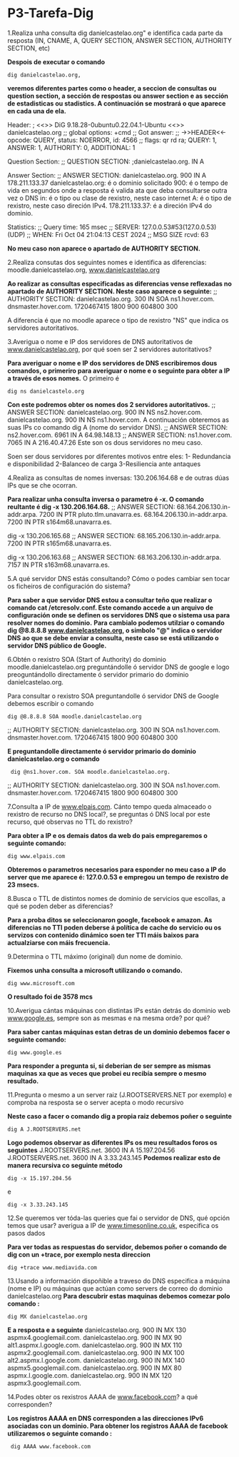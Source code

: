 # P3-Tarefa-Dig
1.Realiza unha consulta dig danielcastelao.org" e identifica cada parte da resposta (IN, CNAME, A, QUERY SECTION, ANSWER SECTION, AUTHORITY SECTION, etc)

**Despois de executar o comando** 
```
dig danielcastelao.org, 
```
**veremos diferentes partes como o header, a seccion de consultas ou question section, a sección de respostas ou answer section e as sección de estadisticas ou stadistics. A continuación se mostrará o que aparece en cada una de ela.**

Header:
; <<>> DiG 9.18.28-0ubuntu0.22.04.1-Ubuntu <<>> danielcastelao.org
;; global options: +cmd
;; Got answer:
;; ->>HEADER<<- opcode: QUERY, status: NOERROR, id: 4566
;; flags: qr rd ra; QUERY: 1, ANSWER: 1, AUTHORITY: 0, ADDITIONAL: 1

Question Section:
;; QUESTION SECTION:
;danielcastelao.org. IN A

Answer Section:
;; ANSWER SECTION:
danielcastelao.org. 900 IN A 178.211.133.37
danielcastelao.org: é o dominio solicitado
900: é o tempo de vida en segundos onde a resposta é valida ata que deba consultarse outra vez o DNS
in: é o tipo ou clase de rexistro, neste caso internet
A: é o tipo de rexistro, neste caso direción IPv4.
178.211.133.37: é a direción IPv4 do dominio.

Statistics:
;; Query time: 165 msec
;; SERVER: 127.0.0.53#53(127.0.0.53) (UDP)
;; WHEN: Fri Oct 04 21:04:13 CEST 2024
;; MSG SIZE rcvd: 63

**No meu caso non aparece o apartado de AUTHORITY SECTION.**

2.Realiza consutas dos seguintes nomes e identifica as diferencias: moodle.danielcastelao.org, www.danielcastelao.org

**Ao realizar as consultas especificadas as diferencias vense reflexadas no apartado de AUTHORITY SECTION. Neste caso aparece o seguinte:**
;; AUTHORITY SECTION:
danielcastelao.org. 300 IN SOA ns1.hover.com. dnsmaster.hover.com. 1720467415 1800 900 604800 300

A diferencia é que no moodle aparece o tipo de rexistro "NS" que indica os servidores autoritativos.

3.Averigua o nome e IP dos servidores de DNS autoritativos de www.danielcastelao.org, por qué soen ser 2 servidores autoritativos?

**Para averiguar o nome e IP dos servidores de DNS escribiremos dous comandos, o primeriro para averiguar o nome e o seguinte para obter a IP a través de esos nomes.**
O primeiro é
```
dig ns danielcastelo.org
```
**Con este podremos obter os nomes dos 2 servidores autoritativos.**
;; ANSWER SECTION:
danielcastelao.org. 900 IN NS ns2.hover.com.
danielcastelao.org. 900 IN NS ns1.hover.com.
A continuación obteremos as suas IPs co comando dig A (nome do servidor DNS).
;; ANSWER SECTION: ns2.hover.com. 6961 IN A 64.98.148.13 ;; ANSWER SECTION: ns1.hover.com. 7065 IN A 216.40.47.26
Este son os dous servidores no meu caso.

Soen ser dous servidores por diferentes motivos entre eles:
1- Redundancia e disponibilidad
2-Balanceo de carga
3-Resiliencia ante antaques

4.Realiza as consultas de nomes inversas: 130.206.164.68 e de outras dúas IPs que se che ocorran.

**Para realizar unha consulta inversa o parametro é -x. O comando reultante é dig -x 130.206.164.68.**
;; ANSWER SECTION:
68.164.206.130.in-addr.arpa. 7200 IN PTR pluto.tlm.unavarra.es.
68.164.206.130.in-addr.arpa. 7200 IN PTR s164m68.unavarra.es.

dig -x 130.206.165.68
;; ANSWER SECTION: 68.165.206.130.in-addr.arpa. 7200 IN PTR s165m68.unavarra.es.

dig -x 130.206.163.68
;; ANSWER SECTION: 68.163.206.130.in-addr.arpa. 7157 IN PTR s163m68.unavarra.es.

5.A qué servidor DNS estás consultando? Cómo o podes cambiar sen tocar os ficheiros de configuración do sistema?

**Para saber a que servidor DNS estou a consultar teño que realizar o comando cat /etcresolv.conf. Este comando accede a un arquivo de configuración onde se definen os servidores DNS que o sistema usa para resolver nomes do dominio.**
**Para cambialo podemos utilziar o comando dig @8.8.8.8 www.danielcastelao.org, o simbolo "@" indica o servidor DNS ao que se debe enviar a consulta, neste caso se está utilizando o servidor DNS público de Google.**

6.Obtén o rexistro SOA (Start of Authority) do dominio moodle.danielcastelao.org preguntándolle ó servidor DNS de google e logo preoguntándollo directamente ó servidor primario do dominio danielcastelao.org.

Para consultar o rexistro SOA preguntandolle ó servidor DNS de Google debemos escribir o comando 
```
dig @8.8.8.8 SOA moodle.danielcastelao.org
```
;; AUTHORITY SECTION:
danielcastelao.org. 300 IN SOA ns1.hover.com. dnsmaster.hover.com. 1720467415 1800 900 604800 300

**E preguntandolle directamente ó servidor primario do dominio danielcastelao.org o comando**
```
 dig @ns1.hover.com. SOA moodle.danielcastelao.org.
```
;; AUTHORITY SECTION:
danielcastelao.org. 300 IN SOA ns1.hover.com. dnsmaster.hover.com. 1720467415 1800 900 604800 300

7.Consulta a IP de www.elpais.com. Cánto tempo queda almaceado o rexistro de recurso no DNS local?, se preguntas ó DNS local por este recurso, qué observas no TTL do rexistro?

**Para obter a IP e os demais datos da web do pais empregaremos o seguinte comando:**
```
dig www.elpais.com
```
**Obteremos o parametros necesarios para esponder no meu caso a IP do server que me aparece é: 127.0.0.53 e empregou un tempo de rexistro de 23 msecs.**

8.Busca o TTL de distintos nomes de dominio de servicios que escollas, a qué se poden deber as diferencias?

**Para a proba ditos se seleccionaron google, facebook e amazon. As diferencias no TTl poden deberse á política de cache do servicio ou os servizos con contenido dinámico soen ter TTl máis baixos para actualziarse con máis frecuencia.**

9.Determina o TTL máximo (original) dun nome de dominio.

**Fixemos unha consulta a microsoft utilizando o comando.**
```
dig www.microsoft.com
```
**O resultado foi de 3578 mcs**

10.Averigua cántas máquinas con distintas IPs están detrás do dominio web www.google.es, sempre son as mesmas e na mesma orde? por qué?

**Para saber cantas máquinas estan detras de un dominio debemos facer o seguinte comando:**
```
dig www.google.es
```
**Para responder a pregunta si, si deberian de ser sempre as mismas maquinas xa que as veces que probei eu recibía sempre o mesmo resultado.**

11.Pregunta o mesmo a un server raiz (J.ROOTSERVERS.NET por exemplo) e comproba na resposta se o server acepta o modo recursivo

**Neste caso a facer o comando dig a propia raiz debemos poñer o seguinte**
```
dig A J.ROOTSERVERS.net
```
**Logo podemos observar as diferentes IPs os meu resultados foros os seguintes**
J.ROOTSERVERS.net. 3600 IN A 15.197.204.56
J.ROOTSERVERS.net. 3600 IN A 3.33.243.145
**Podemos realizar esto de manera recursiva co seguinte método**
```
dig -x 15.197.204.56
```
e
```
dig -x 3.33.243.145
```

12.Se queremos ver tóda-las queries que fai o servidor de DNS, qué opción temos que usar? averigua a IP de www.timesonline.co.uk, especifica os pasos dados

**Para ver todas as respuestas do servidor, debemos poñer o comando de dig con un +trace, por exemplo nesta direccion**
```
dig +trace www.mediavida.com
```

13.Usando a información dispoñible a traveso do DNS especifica a máquina (nome e IP) ou máquinas que actúan como servers de correo do dominio danielcastelao.org
**Para descubrir estas maquinas debemos comezar polo comando :**
```
dig MX danielcastelao.org
```
**E a resposta e a seguinte**
danielcastelao.org. 900 IN MX 130 aspmx4.googlemail.com.
danielcastelao.org. 900 IN MX 90 alt1.aspmx.l.google.com.
danielcastelao.org. 900 IN MX 110 aspmx2.googlemail.com.
danielcastelao.org. 900 IN MX 100 alt2.aspmx.l.google.com.
danielcastelao.org. 900 IN MX 140 aspmx5.googlemail.com.
danielcastelao.org. 900 IN MX 80 aspmx.l.google.com.
danielcastelao.org. 900 IN MX 120 aspmx3.googlemail.com.


14.Podes obter os rexistros AAAA de www.facebook.com? a qué corresponden?

**Los registros AAAA en DNS corresponden a las direcciones IPv6 asociadas con un dominio. Para obtener los registros AAAA de facebook utilizaremos o seguinte comando :**
```
 dig AAAA www.facebook.com
 ``` 




